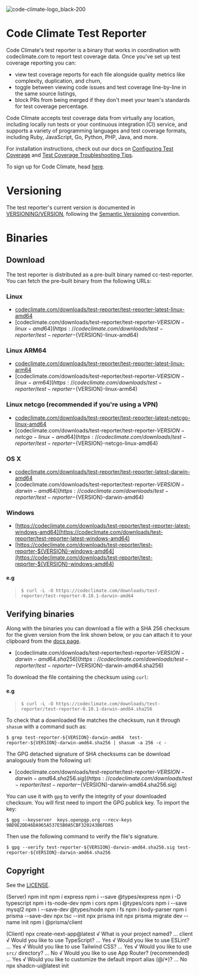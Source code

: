 ![code-climate-logo_black-200](https://user-images.githubusercontent.com/18341459/47682820-32937480-db93-11e8-9d81-e5052a22453b.png)

# Code Climate Test Reporter

Code Climate's test reporter is a binary that works in coordination with codeclimate.com to report test coverage data. Once you've set up test coverage reporting you can:
* view test coverage reports for each file alongside quality metrics like complexity, duplication, and churn,
* toggle between viewing code issues and test coverage line-by-line in the same source listings,
* block PRs from being merged if they don't meet your team's standards for test coverage percentage.

Code Climate accepts test coverage data from virtually any location, including locally run tests or your continuous integration (CI) service, and supports a variety of programming languages and test coverage formats, including Ruby, JavaScript, Go, Python, PHP, Java, and more.

For installation instructions, check out our docs on [Configuring Test Coverage](https://docs.codeclimate.com/docs/configuring-test-coverage) and [Test Coverage Troubleshooting Tips](https://docs.codeclimate.com/docs/test-coverage-troubleshooting-tips).

To sign up for Code Climate, head [here](https://codeclimate.com/quality/pricing/).

# Versioning
The test reporter's current version is documented in [VERSIONING/VERSION](https://github.com/codeclimate/test-reporter/blob/master/VERSIONING/VERSION), following the [Semantic Versioning](https://semver.org/) convention.

# Binaries

## Download
The test reporter is distributed as a pre-built binary named cc-test-reporter. You can fetch the pre-built binary from the following URLs:

### Linux
- [codeclimate.com/downloads/test-reporter/test-reporter-latest-linux-amd64](https://codeclimate.com/downloads/test-reporter/test-reporter-latest-linux-amd64)
- [codeclimate.com/downloads/test-reporter/test-reporter-${VERSION}-linux-amd64](https://codeclimate.com/downloads/test-reporter/test-reporter-${VERSION}-linux-amd64)

### Linux ARM64
- [codeclimate.com/downloads/test-reporter/test-reporter-latest-linux-arm64](https://codeclimate.com/downloads/test-reporter/test-reporter-latest-linux-arm64)
- [codeclimate.com/downloads/test-reporter/test-reporter-${VERSION}-linux-arm64](https://codeclimate.com/downloads/test-reporter/test-reporter-${VERSION}-linux-arm64)

### Linux netcgo (recommended if you're using a VPN)
- [codeclimate.com/downloads/test-reporter/test-reporter-latest-netcgo-linux-amd64](https://codeclimate.com/downloads/test-reporter/test-reporter-latest-netcgo-linux-amd64)
- [codeclimate.com/downloads/test-reporter/test-reporter-${VERSION}-netcgo-linux-amd64](https://codeclimate.com/downloads/test-reporter/test-reporter-${VERSION}-netcgo-linux-amd64)

### OS X
- [codeclimate.com/downloads/test-reporter/test-reporter-latest-darwin-amd64](https://codeclimate.com/downloads/test-reporter/test-reporter-latest-darwin-amd64)
- [codeclimate.com/downloads/test-reporter/test-reporter-${VERSION}-darwin-amd64](https://codeclimate.com/downloads/test-reporter/test-reporter-${VERSION}-darwin-amd64)

### Windows

- [https://codeclimate.com/downloads/test-reporter/test-reporter-latest-windows-amd64](https://codeclimate.com/downloads/test-reporter/test-reporter-latest-windows-amd64)
- [https://codeclimate.com/downloads/test-reporter/test-reporter-${VERSION}-windows-amd64](https://codeclimate.com/downloads/test-reporter/test-reporter-${VERSION}-windows-amd64)

#### e.g
>```console
>$ curl -L -O https://codeclimate.com/downloads/test-reporter/test-reporter-0.10.1-darwin-amd64
>```

## Verifying binaries

Along with the binaries you can download a file with a SHA 256 checksum for the given version from the link shown below, or you can attach it to your clipboard from the [docs page](https://docs.codeclimate.com/docs/configuring-test-coverage#locations-of-pre-built-binaries).

- [codeclimate.com/downloads/test-reporter/test-reporter-${VERSION}-darwin-amd64.sha256](https://codeclimate.com/downloads/test-reporter/test-reporter-${VERSION}-darwin-amd64.sha256)

To download the file containing the checksum using `curl`:
#### e.g
>```console
>$ curl -L -O https://codeclimate.com/downloads/test-reporter/test-reporter-0.10.1-darwin-amd64.sha256
>```

To check that a downloaded file matches the checksum, run it through `shasum` with a command such as:

```console
$ grep test-reporter-${VERSION}-darwin-amd64  test-reporter-${VERSION}-darwin-amd64.sha256 | shasum -a 256 -c -
```

The GPG detached signature of SHA checksums can be download analogously from the following url:

- [codeclimate.com/downloads/test-reporter/test-reporter-${VERSION}-darwin-amd64.sha256.sig](https://codeclimate.com/downloads/test-reporter/test-reporter-${VERSION}-darwin-amd64.sha256.sig)

You can use it with `gpg` to verify the integrity of your downloaded checksum. You will first need to import
the GPG publick key. To import the key:

```console
$ gpg --keyserver  keys.openpgp.org --recv-keys 9BD9E2DD46DA965A537E5B0A5CBF320243B6FD85
```

Then use the following command to verify the file's signature.

```console
$ gpg --verify test-reporter-${VERSION}-darwin-amd64.sha256.sig test-reporter-${VERSION}-darwin-amd64.sha256
```

## Copyright

See the [LICENSE](https://github.com/codeclimate/test-reporter/blob/master/LICENSE).


(Server)
npm init
npm i express
npm i --save @types/express
npm i -D typescript
npm i ts-node-dev
npm i cors
npm i @types/cors
npm i --save mysql2
npm i --save-dev @types/node
npm i fs
npm i body-parser
npm i prisma --save-dev
npx tsc --init
npx prisma init
npx prisma migrate dev --name init
npm i @prisma/client

(Client)
npx create-next-app@latest
√ What is your project named? ... client
√ Would you like to use TypeScript? ... Yes
√ Would you like to use ESLint? ... Yes
√ Would you like to use Tailwind CSS? ...  Yes
√ Would you like to use `src/` directory? ... No
√ Would you like to use App Router? (recommended) ... Yes
√ Would you like to customize the default import alias (@/*)? ... No
npx shadcn-ui@latest init